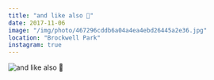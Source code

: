 ```yaml
---
title: "and like also 🍂"
date: 2017-11-06
image: "/img/photo/467296cddb6a04a4ea4ebd26445a2e36.jpg"
location: "Brockwell Park"
instagram: true
---
```


![and like also 🍂](/img/photo/467296cddb6a04a4ea4ebd26445a2e36.jpg)
